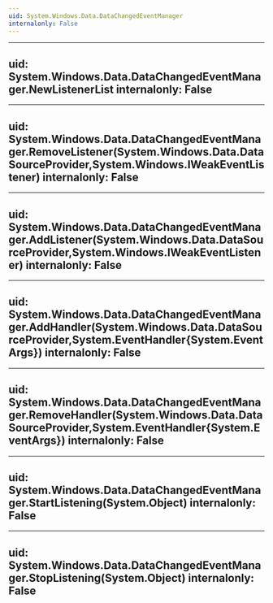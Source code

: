```yaml
---
uid: System.Windows.Data.DataChangedEventManager
internalonly: False
---
```


---
uid: System.Windows.Data.DataChangedEventManager.NewListenerList
internalonly: False
---

---
uid: System.Windows.Data.DataChangedEventManager.RemoveListener(System.Windows.Data.DataSourceProvider,System.Windows.IWeakEventListener)
internalonly: False
---

---
uid: System.Windows.Data.DataChangedEventManager.AddListener(System.Windows.Data.DataSourceProvider,System.Windows.IWeakEventListener)
internalonly: False
---

---
uid: System.Windows.Data.DataChangedEventManager.AddHandler(System.Windows.Data.DataSourceProvider,System.EventHandler{System.EventArgs})
internalonly: False
---

---
uid: System.Windows.Data.DataChangedEventManager.RemoveHandler(System.Windows.Data.DataSourceProvider,System.EventHandler{System.EventArgs})
internalonly: False
---

---
uid: System.Windows.Data.DataChangedEventManager.StartListening(System.Object)
internalonly: False
---

---
uid: System.Windows.Data.DataChangedEventManager.StopListening(System.Object)
internalonly: False
---
